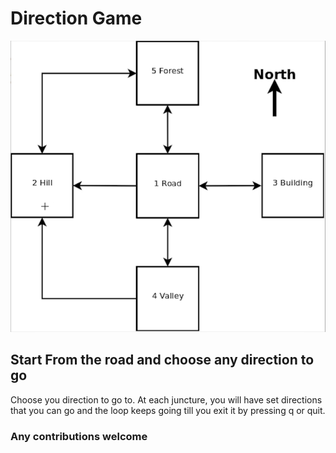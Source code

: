 # Direction Game

![](images/game.png)

## Start From the road and choose any direction to go
Choose you direction to go to. At each juncture, you will have set directions that you can go and the loop keeps going till you exit it by pressing q or quit.



### Any contributions welcome
